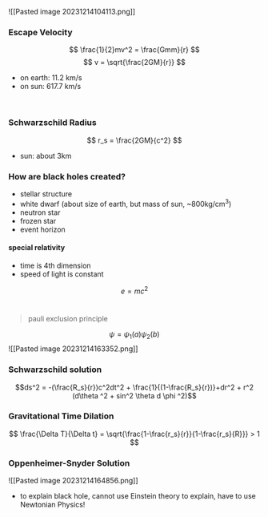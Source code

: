 ![[Pasted image 20231214104113.png]]


### Escape Velocity 
$$ 
\frac{1}{2}mv^2 = \frac{Gmm}{r} 
$$
$$ 
v = \sqrt{\frac{2GM}{r}}
$$

- on earth: 11.2 km/s
- on sun: 617.7 km/s

<br>

### Schwarzschild Radius

$$
r_s = \frac{2GM}{c^2}
$$

- sun: about 3km

### How are black holes created?

- stellar structure
- white dwarf (about size of earth, but mass of sun, ~800kg/cm<sup>3</sup>)
- neutron star 
- frozen star
- event horizon

#### special relativity
- time is 4th dimension
- speed of light is constant

$$ e = mc^2 $$
<br>

> pauli exclusion principle

$$ \psi = \psi_1 (a)\psi_2(b) $$
![[Pasted image 20231214163352.png]]


### Schwarzschild solution
$$ds^2 = -(\frac{R_s}{r})c^2dt^2 + \frac{1}{(1-\frac{R_s}{r})}+dr^2 + r^2 (d\theta ^2 + sin^2 \theta d \phi ^2)$$

### Gravitational Time Dilation

$$
\frac{\Delta T}{\Delta t} = \sqrt{\frac{1-\frac{r_s}{r}}{1-\frac{r_s}{R}}} > 1
$$

### Oppenheimer-Snyder Solution
![[Pasted image 20231214164856.png]]

* to explain black hole, cannot use Einstein theory to explain, have to use Newtonian Physics!

